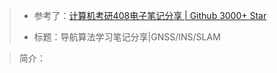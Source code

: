 > * 参考了：[计算机考研408电子笔记分享 | Github 3000+ Star](https://www.bilibili.com/video/BV1884y1e733)
>
> * 标题：导航算法学习笔记分享|GNSS/INS/SLAM

> 简介：
>
> 

